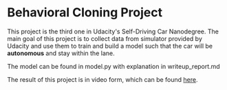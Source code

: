 # Behavioral Cloning Project

This project is the third one in Udacity's Self-Driving Car Nanodegree.
The main goal of this project is to collect data from simulator provided by Udacity and use them to train and build a model such that the car will be **autonomous** and stay within the lane.

The model can be found in model.py with explanation in writeup_report.md

The result of this project is in video form, which can be found [here](https://www.youtube.com/watch?v=kHCnI39osbY).

